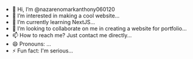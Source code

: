 - 👋 Hi, I’m @nazarenomarkanthony060120
- 👀 I’m interested in making a cool website...
- 🌱 I’m currently learning NextJS...
- 💞️ I’m looking to collaborate on me in creating a website for portfolio...
- 📫 How to reach me? Just contact me directly...
- 😄 Pronouns: ...
- ⚡ Fun fact: I'm serious...

<!---
nazarenomarkanthony060120/nazarenomarkanthony060120 is a ✨ special ✨ repository because its `README.md` (this file) appears on your GitHub profile.
You can click the Preview link to take a look at your changes.
--->
